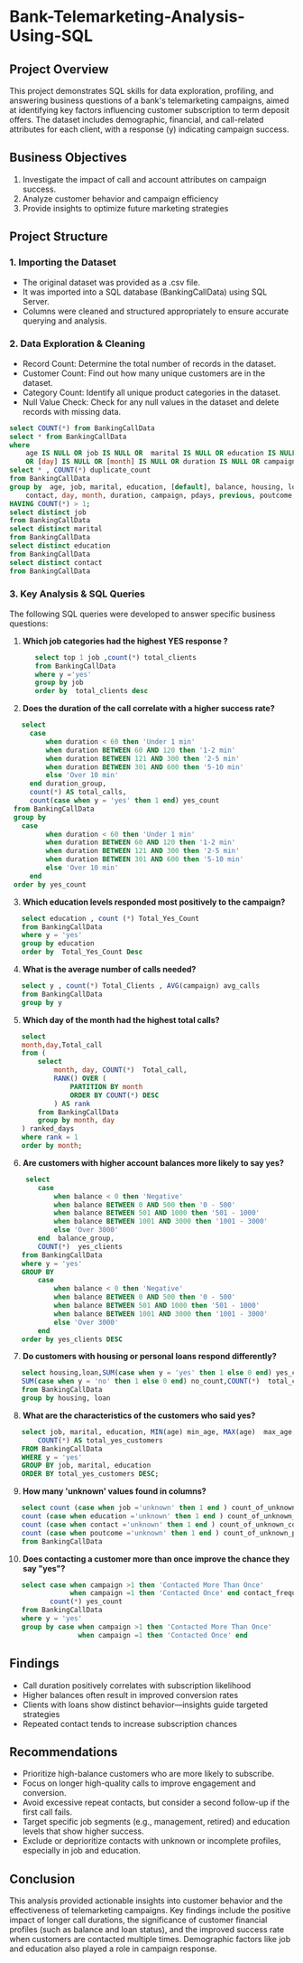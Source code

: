 # Bank-Telemarketing-Analysis-Using-SQL

## Project Overview

This project demonstrates SQL skills for data exploration, profiling, and answering business questions of a bank's telemarketing campaigns, aimed at identifying key factors influencing customer subscription to term deposit offers. The dataset includes demographic, financial, and call-related attributes for each client, with a response (y) indicating campaign success.

## Business Objectives

1. Investigate the impact of call and account attributes on campaign success.
2. Analyze customer behavior and campaign efficiency
3. Provide insights to optimize future marketing strategies

## Project Structure

### 1. Importing the Dataset

- The original dataset was provided as a .csv file.
- It was imported into a SQL database (BankingCallData) using SQL Server.
- Columns were cleaned and structured appropriately to ensure accurate querying and analysis.

### 2. Data Exploration & Cleaning

- Record Count: Determine the total number of records in the dataset.
- Customer Count: Find out how many unique customers are in the dataset.
- Category Count: Identify all unique product categories in the dataset.
- Null Value Check: Check for any null values in the dataset and delete records with missing data.
  
```sql
select COUNT(*) from BankingCallData
select * from BankingCallData 
where 
    age	IS NULL OR job IS NULL OR  marital IS NULL OR education IS NULL OR  [default] IS NULL OR balance IS NULL OR housing IS NULL OR loan IS NULL OR contact IS NULL 
	OR [day] IS NULL OR [month] IS NULL OR duration IS NULL OR campaign IS NULL OR pdays IS NULL OR previous IS NULL OR poutcome IS NULL OR y IS NULL;
select * , COUNT(*) duplicate_count
from BankingCallData
group by  age, job, marital, education, [default], balance, housing, loan,
    contact, day, month, duration, campaign, pdays, previous, poutcome, y
HAVING COUNT(*) > 1;	
select distinct job   
from BankingCallData
select distinct marital   
from BankingCallData
select distinct education   
from BankingCallData
select distinct contact   
from BankingCallData
```
### 3. Key Analysis & SQL Queries

The following SQL queries were developed to answer specific business questions:

1. **Which job categories had the highest YES response ?**
   ```sql
      select top 1 job ,count(*) total_clients
      from BankingCallData
      where y ='yes'
      group by job
      order by  total_clients desc
   ```
2. **Does the duration of the call correlate with a higher success rate?** 
 ```sql
    select 
      case 
          when duration < 60 then 'Under 1 min'
          when duration BETWEEN 60 AND 120 then '1-2 min'
          when duration BETWEEN 121 AND 300 then '2-5 min'
          when duration BETWEEN 301 AND 600 then '5-10 min'
          else 'Over 10 min'
      end duration_group,
      count(*) AS total_calls,
      count(case when y = 'yes' then 1 end) yes_count
  from BankingCallData
  group by 
  	case 
          when duration < 60 then 'Under 1 min'
          when duration BETWEEN 60 AND 120 then '1-2 min'
          when duration BETWEEN 121 AND 300 then '2-5 min'
          when duration BETWEEN 301 AND 600 then '5-10 min'
          else 'Over 10 min'
      end
  order by yes_count
   ```
3. **Which education levels responded most positively to the campaign?** 
 ```sql
    select education , count (*) Total_Yes_Count
    from BankingCallData
    where y = 'yes'
    group by education
    order by  Total_Yes_Count Desc
   ```
4. **What is the average number of calls needed?** 
 ```sql
    select y , count(*) Total_Clients , AVG(campaign) avg_calls
    from BankingCallData
    group by y
   ```
5. **Which day of the month had the highest total calls?** 
 ```sql
    select
    month,day,Total_call
    from (
        select
            month, day, COUNT(*)  Total_call,
            RANK() OVER (
                PARTITION BY month
                ORDER BY COUNT(*) DESC
            ) AS rank
        from BankingCallData
        group by month, day
    ) ranked_days
    where rank = 1
    order by month;
   ```
6. **Are customers with higher account balances more likely to say yes?** 
 ```sql
     select 
        case 
            when balance < 0 then 'Negative'
            when balance BETWEEN 0 AND 500 then '0 - 500'
            when balance BETWEEN 501 AND 1000 then '501 - 1000'
            when balance BETWEEN 1001 AND 3000 then '1001 - 3000'
            else 'Over 3000'
        end  balance_group,
        COUNT(*)  yes_clients
    from BankingCallData
    where y = 'yes'
    GROUP BY 
        case 
            when balance < 0 then 'Negative'
            when balance BETWEEN 0 AND 500 then '0 - 500'
            when balance BETWEEN 501 AND 1000 then '501 - 1000'
            when balance BETWEEN 1001 AND 3000 then '1001 - 3000'
            else 'Over 3000'
        end
    order by yes_clients DESC
   ```
7. **Do customers with housing or personal loans respond differently?** 
 ```sql
    select housing,loan,SUM(case when y = 'yes' then 1 else 0 end) yes_count,
    SUM(case when y = 'no' then 1 else 0 end) no_count,COUNT(*)  total_clients
    from BankingCallData
    group by housing, loan
   ```
8. **What are the characteristics of the customers who said yes?** 
 ```sql
    select job, marital, education, MIN(age) min_age, MAX(age)  max_age,AVG(age) avg_age,
        COUNT(*) AS total_yes_customers
    FROM BankingCallData
    WHERE y = 'yes'
    GROUP BY job, marital, education
    ORDER BY total_yes_customers DESC;
   ```
9. **How many 'unknown' values found in columns?** 
 ```sql
    select count (case when job ='unknown' then 1 end ) count_of_unknown_job,
    count (case when education ='unknown' then 1 end ) count_of_unknown_education,
    count (case when contact ='unknown' then 1 end ) count_of_unknown_contact,
    count (case when poutcome ='unknown' then 1 end ) count_of_unknown_poutcome
    from BankingCallData
   ```
10. **Does contacting a customer more than once improve the chance they say "yes"?** 
 ```sql
    select case when campaign >1 then 'Contacted More Than Once' 
    	        when campaign =1 then 'Contacted Once' end contact_frequency,
    	   count(*) yes_count 
    from BankingCallData
    where y = 'yes'
    group by case when campaign >1 then 'Contacted More Than Once' 
    	          when campaign =1 then 'Contacted Once' end 
   ```

## Findings

- Call duration positively correlates with subscription likelihood
- Higher balances often result in improved conversion rates
- Clients with loans show distinct behavior—insights guide targeted strategies
- Repeated contact tends to increase subscription chances

## Recommendations
- Prioritize high-balance customers who are more likely to subscribe.
- Focus on longer high-quality calls to improve engagement and conversion.
- Avoid excessive repeat contacts, but consider a second follow-up if the first call fails.
- Target specific job segments (e.g., management, retired) and education levels that show higher success.
- Exclude or deprioritize contacts with unknown or incomplete profiles, especially in job and education.

## Conclusion
This analysis provided actionable insights into customer behavior and the effectiveness of telemarketing campaigns. Key findings include the positive impact of longer call durations, the significance of customer financial profiles (such as balance and loan status), and the improved success rate when customers are contacted multiple times. Demographic factors like job and education also played a role in campaign response.
